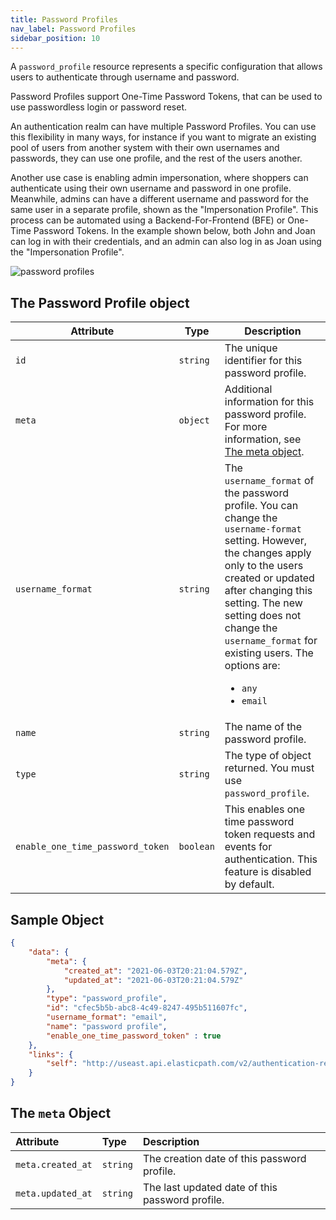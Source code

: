 ```yaml
---
title: Password Profiles
nav_label: Password Profiles
sidebar_position: 10
---
```


A `password_profile` resource represents a specific configuration that allows users to authenticate through username and password.

Password Profiles support One-Time Password Tokens, that can be used to use passwordless login or password reset.

An authentication realm can have multiple Password Profiles. You can use this flexibility in many ways, for instance if you want to migrate an existing pool of users from another system with their own usernames and passwords, they can use one profile, and the rest of the users another. 

Another use case is enabling admin impersonation, where shoppers can authenticate using their own username and password in one profile. Meanwhile, admins can have a different username and password for the same user in a separate profile, shown as the "Impersonation Profile". This process can be automated using a Backend-For-Frontend (BFE) or One-Time Password Tokens. In the example shown below, both John and Joan can log in with their credentials, and an admin can also log in as Joan using the "Impersonation Profile".

![password profiles](/assets/password-profiles.png)


## The Password Profile object

| Attribute | Type    | Description                |
| ----------|---------|----------------------------|
| `id`      | `string` |  The unique identifier for this password profile. |
| `meta`    | `object` | Additional information for this password profile. For more information, see [The meta object](#the-meta-object). |
| `username_format` | `string` | The `username_format` of the password profile. You can change the `username-format` setting. However, the changes apply only to the users created or updated after changing this setting. The new setting does not change the `username_format` for existing users. The options are: <ul><li>`any`</li><li>`email`</li></ul>|
| `name` | `string` | The name of the password profile. |
| `type` | `string` | The type of object returned. You must use `password_profile`. |
| `enable_one_time_password_token` | `boolean` | This enables one time password token requests and events for authentication. This feature is disabled by default. |

## Sample Object

```json
{
    "data": {
        "meta": {
            "created_at": "2021-06-03T20:21:04.579Z",
            "updated_at": "2021-06-03T20:21:04.579Z"
        },
        "type": "password_profile",
        "id": "cfec5b5b-abc8-4c49-8247-495b511607fc",
        "username_format": "email",
        "name": "password profile",
        "enable_one_time_password_token" : true
    },
    "links": {
        "self": "http://useast.api.elasticpath.com/v2/authentication-realms/c624ab3d-44f0-49cc-bff7-446ff39a24f0/password-profiles/cfec5b5b-abc8-4c49-8247-495b511607fc"
    }
}
```

## The `meta` Object

| **Attribute** | **Type** | **Description** |
| :--- | :--- | :--- |
| `meta.created_at` | `string` | The creation date of this password profile. |
| `meta.updated_at` | `string` | The last updated date of this password profile. |
